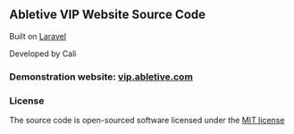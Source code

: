 ## Abletive VIP Website Source Code

Built on [Laravel](https://laravel.com)

Developed by Cali

### Demonstration website: [vip.abletive.com](http://vip.abletive.com)

### License

The source code is open-sourced software licensed under the [MIT license](http://opensource.org/licenses/MIT)
